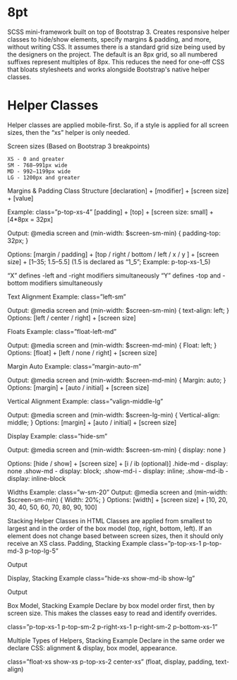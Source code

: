 # 8pt
SCSS mini-framework built on top of Bootstrap 3. Creates responsive helper classes to hide/show elements, specify margins &amp; padding, and more, without writing CSS. It assumes there is a standard grid size being used by the designers on the project. The default is an 8px grid, so all numbered suffixes represent multiples of 8px. This reduces the need for one-off CSS that bloats stylesheets and works alongside Bootstrap's native helper classes.

# Helper Classes
Helper classes are applied mobile-first. So, if a style is applied for all screen sizes, then the “xs” helper is only needed.

Screen sizes (Based on Bootstrap 3 breakpoints)
```
XS - 0 and greater
SM - 768–991px wide
MD - 992–1199px wide
LG - 1200px and greater
```

Margins & Padding
Class Structure
[declaration] + [modifier] + [screen size] + [value]

Example: 
class=”p-top-xs-4”
[padding] + [top] + [screen size: small] + [4*8px = 32px]

Output:
@media screen and (min-width: $screen-sm-min) {
	padding-top: 32px;
}

Options:
[margin / padding] + [top / right / bottom / left / x / y ] + [screen size] + 
[1–35; 1.5–5.5]
(1.5 is declared as “1_5”; Example: p-top-xs-1_5)

“X” defines -left and -right modifiers simultaneously
“Y” defines -top and -bottom modifiers simultaneously

Text Alignment
Example:
	class=”left-sm”

Output:
	@media screen and (min-width: $screen-sm-min) {
	text-align: left;
}
Options:
	[left / center / right] + [screen size]

Floats
Example:
	class=”float-left-md”

Output:
	@media screen and (min-width: $screen-md-min) {
	Float: left;
}
Options:
	[float] + [left / none / right] + [screen size]

Margin Auto
Example:
	class=”margin-auto-m”

Output:
	@media screen and (min-width: $screen-md-min) {
	Margin: auto;
}
Options:
	[margin] + [auto / initial] + [screen size]
	
Vertical Alignment
Example:
	class=”valign-middle-lg”

Output:
	@media screen and (min-width: $screen-lg-min) {
	Vertical-align: middle;
}
Options:
	[margin] + [auto / initial] + [screen size]

Display
Example:
	class=”hide-sm”

Output:
	@media screen and (min-width: $screen-sm-min) {
	display: none
}

Options:
	[hide / show] + [screen size] + [i / ib (optional)]
.hide-md - display: none
.show-md - display: block;
.show-md-i - display: inline;
.show-md-ib - display: inline-block

Widths
Example:
	class=”w-sm-20”
Output:
	@media screen and (min-width: $screen-sm-min) {
	Width: 20%;
}
Options:
	[width] + [screen size] + [10, 20, 30, 40, 50, 60, 70, 80, 90, 100]

Stacking Helper Classes in HTML
Classes are applied from smallest to largest and in the order of the box model (top, right, bottom, left). 
If an element does not change based between screen sizes, then it should only receive an XS class. 
Padding, Stacking Example
class=”p-top-xs-1  p-top-md-3  p-top-lg-5”

Output
<style>
padding-top: 8px;

@media screen and (min-width: $screen-md-min) {
	padding-top: 32px;
}
@media screen and (min-width: $screen-lg-min) {
	padding-top: 32px;
}
</style>

Display, Stacking Example
class=”hide-xs  show-md-ib  show-lg”

Output
<style>
display: none;

@media screen and (min-width: $screen-md-min) {
	display: inline-block;
}
@media screen and (min-width: $screen-lg-min) {
	display: block;
}
</style>
Box Model, Stacking Example
Declare by box model order first, then by screen size.
This makes the classes easy to read and identify overrides.

class=”p-top-xs-1  p-top-sm-2  p-right-xs-1  p-right-sm-2  p-bottom-xs-1”

Multiple Types of Helpers, Stacking Example
Declare in the same order we declare CSS: alignment & display, box model, appearance.

class=”float-xs show-xs p-top-xs-2 center-xs”
(float, display, padding, text-align)
